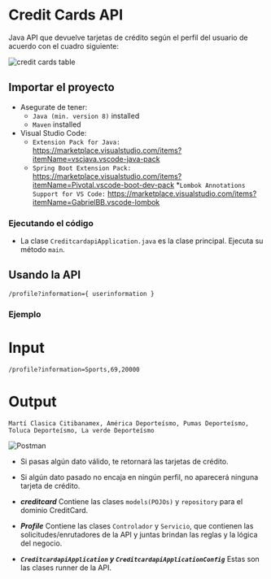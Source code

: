 # Credit Cards API
Java API que devuelve tarjetas de crédito según el perfil del usuario de acuerdo con el cuadro siguiente:

![credit cards table](https://github.com/ungeimer/creditcards-api/blob/master/img/creditcardTable.jpg?raw=true)

## Importar el proyecto
* Asegurate de tener:
    * `Java (min. version 8)` installed
    * `Maven` installed
* Visual Studio Code:
    * `Extension Pack for Java:` https://marketplace.visualstudio.com/items?itemName=vscjava.vscode-java-pack
    * `Spring Boot Extension Pack:` https://marketplace.visualstudio.com/items?itemName=Pivotal.vscode-boot-dev-pack
    *`Lombok Annotations Support for VS Code:` https://marketplace.visualstudio.com/items?itemName=GabrielBB.vscode-lombok
    

### Ejecutando el código
* La clase `CreditcardapiApplication.java` es la clase principal. Ejecuta su método `main`.

## Usando la API
`/profile?information={ userinformation }`

### Ejemplo
# Input 
`/profile?information=Sports,69,20000`
# Output 
`Martí Clasica Citibanamex, América Deporteísmo, Pumas Deporteísmo, Toluca Deporteísmo, La verde Deporteísmo`

![Postman](https://github.com/ungeimer/creditcards-api/blob/master/img/PostmanTest.jpg?raw=true)

* Si pasas algún dato válido, te retornará las tarjetas de crédito.
* Si algún dato pasado no encaja en ningún perfil, no aparecerá ninguna tarjeta de crédito.


* ***creditcard***
Contiene las clases `models(POJOs)` y `repository` para el dominio CreditCard.

* ***Profile***
Contiene las clases `Controlador` y `Servicio`, que contienen las solicitudes/enrutadores de la API y juntas brindan las reglas y la lógica del negocio.

* ***`CreditcardapiApplication` y `CreditcardapiApplicationConfig`***
Estas son las clases runner de la API.



